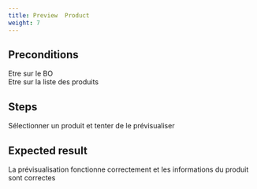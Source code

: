 ```yaml
---
title: Preview  Product
weight: 7
---
```


## Preconditions

Etre sur le BO\
Etre sur la liste des produits
## Steps

Sélectionner un produit et tenter de le prévisualiser

## Expected result

La prévisualisation fonctionne correctement et les informations du produit sont correctes

